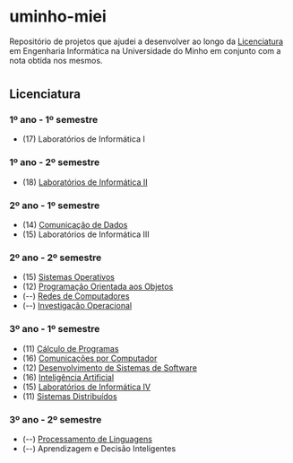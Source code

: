 # **uminho-miei**

Repositório de projetos que ajudei a desenvolver ao longo da [Licenciatura](#licenciatura) em Engenharia Informática na Universidade do Minho em conjunto com a nota obtida nos mesmos.

<!--- e [Mestrado](#mestrado)--->



#
## <a id="licenciatura">  </a>  **Licenciatura**

### **1º ano - 1º semestre**

- (17) Laboratórios de Informática I



### **1º ano - 2º semestre**

- (18) [Laboratórios de Informática II](https://github.com/marshaia/uminho-miei/tree/main/Licenciatura/1ano/Laborat%C3%B3rios%20de%20Inform%C3%A1tica%20II)



### **2º ano - 1º semestre**

- (14) [Comunicação de Dados](https://github.com/marshaia/SHAFT-CD-20-21)
- (15) Laboratórios de Informática III

### **2º ano - 2º semestre**

- (15) [Sistemas Operativos](https://github.com/marshaia/uminho-miei/tree/main/Licenciatura/2ano/2semestre/Sistemas%20Operativos)
- (12) [Programação Orientada aos Objetos](https://github.com/marshaia/uminho-miei/tree/main/Licenciatura/2ano/2semestre/Programa%C3%A7%C3%A3o%20Orientada%20aos%20Objetos)
- (--) [Redes de Computadores](https://github.com/marshaia/uminho-miei/tree/main/Licenciatura/2ano/2semestre/Redes%20de%20Computadores)
- (--) [Investigação Operacional](https://github.com/marshaia/uminho-miei/tree/main/Licenciatura/2ano/2semestre/Investiga%C3%A7%C3%A3o%20Operacional)

### **3º ano - 1º semestre**

- (11) [Cálculo de Programas](https://github.com/marshaia/uminho-miei/tree/main/Licenciatura/3ano/1semestre/C%C3%A1lculo%20de%20Programas)
- (16) [Comunicações por Computador](https://github.com/marshaia/CC-21-22)
- (12) [Desenvolvimento de Sistemas de Software](https://github.com/marshaia/uminho-miei/tree/main/Licenciatura/3ano/1semestre/Desenvolvimento%20de%20Sistemas%20de%20Software)
- (16) [Inteligência Artificial](https://github.com/marshaia/uminho-miei/tree/main/Licenciatura/3ano/1semestre/Intelig%C3%AAncia%20Artificial)
- (15) [Laboratórios de Informática IV](https://github.com/marshaia/LI4-21-22)
- (11) [Sistemas Distribuídos](https://github.com/marshaia/uminho-miei/tree/main/Licenciatura/3ano/1semestre/Sistemas%20Distribu%C3%ADdos)

### **3º ano - 2º semestre**

- (--) [Processamento de Linguagens](https://github.com/marshaia/uminho-miei/tree/main/Licenciatura/3ano/2semestre/Processamento%20de%20Linguagens)
- (--) Aprendizagem e Decisão Inteligentes






<!--- 

#
## <a id="mestrado">  </a>  **Mestrado**


--->
